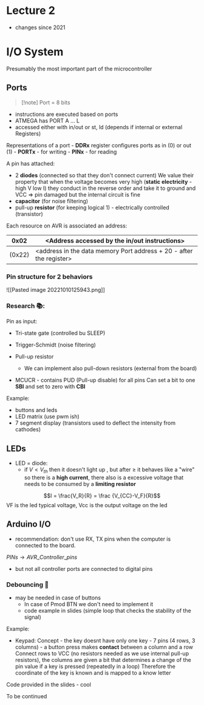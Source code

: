 # Lecture 2

- changes since 2021

# I/O System

Presumably the most important part of the microcontroller

## Ports
> [!note] Port = 8 bits
- instructions are executed based on ports
- ATMEGA has PORT A ... L
- accessed either with in/out or st, ld (depends if internal or external Registers)

Representations of a port
	- **DDRx** register configures ports as in (0) or out (1)
	- **PORTx** - for writing
	- **PINx** - for reading

A pin has attached:
- 2 **diodes** (connected so that they don't connect current) 
	We value their property that when the voltage becomes very high (**static electricity** - high V low I) they conduct in the reverse order and take it to ground and VCC $\Rightarrow$ pin damaged but the internal circuit is fine
- **capacitor** (for noise filtering)
- pull-up **resistor** (for keeping logical 1) - electrically controlled (transistor)

Each resource on AVR is associated an address:

|0x02 |<Address accessed by the in/out instructions>|
|-|-|
|(0x22)| <address in the data memory Port address + 20 - after the register>|

### Pin structure for 2 behaviors
![[Pasted image 20221010125943.png]]

### Research 📚:
Pin as input:
- Tri-state gate (controlled bu SLEEP)
- Trigger-Schmidt (noise filtering)
- Pull-up resistor 
	- We can implement also pull-down resistors (external from the board)

- MCUCR - contains PUD (Pull-up disable) for all pins
	Can set a bit to one **SBI** and set to zero with **CBI** 

Example:
- buttons and leds
- LED matrix (use pwm ish)
- 7 segment display (transistors used to deflect the intensity from cathodes)

## LEDs
- LED = diode:
	- if $V< V_{th}$ then it doesn't light up , but after $\ge$ it behaves like a "wire" so there is a **high current**, there also is a excessive voltage that needs to be consumed by a **limiting resistor** 

$$I = \frac{V_R}{R} = \frac {V_{CC}-V_F}{R}$$ VF is the led typical voltage, Vcc is the output voltage on the led


## Arduino I/O
- recommendation: don't use RX, TX pins when the computer is connected to the board.

$PINs \to AVR\_Controller\_pins$

- but not all controller ports are connected to digital pins 

### Debouncing 🔘
- may be needed in case of buttons
	- In case of Pmod BTN we don't need to implement it
	- code example in slides (simple loop that checks the stability of the signal)

Example:
- Keypad: 
	Concept - the key doesnt have only one key
		- 7 pins (4 rows, 3 columns)
		- a button press makes **contact** between a column and a row 
			Connect rows to VCC (no resistors needed as we use internal pull-up resistors), the columns are given a bit that determines a change of the pin value if a key is pressed (repeatedly in a loop)
	Therefore the coordinate of the key is known and is mapped to a know letter

Code provided in the slides - cool 

To be continued
